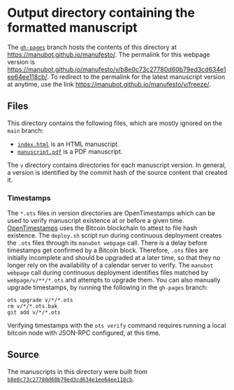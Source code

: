 # Output directory containing the formatted manuscript

The [`gh-pages`](https://github.com/manubot/manufesto/tree/gh-pages) branch hosts the contents of this directory at <https://manubot.github.io/manufesto/>.
The permalink for this webpage version is <https://manubot.github.io/manufesto/v/b8e0c73c27780d60b79ed3cd634e1ee64ee118cb/>.
To redirect to the permalink for the latest manuscript version at anytime, use the link <https://manubot.github.io/manufesto/v/freeze/>.

## Files

This directory contains the following files, which are mostly ignored on the `main` branch:

+ [`index.html`](index.html) is an HTML manuscript.
+ [`manuscript.pdf`](manuscript.pdf) is a PDF manuscript.

The `v` directory contains directories for each manuscript version.
In general, a version is identified by the commit hash of the source content that created it.

### Timestamps

The `*.ots` files in version directories are OpenTimestamps which can be used to verify manuscript existence at or before a given time.
[OpenTimestamps](https://opentimestamps.org/) uses the Bitcoin blockchain to attest to file hash existence.
The `deploy.sh` script run during continuous deployment creates the `.ots` files through its `manubot webpage` call.
There is a delay before timestamps get confirmed by a Bitcoin block.
Therefore, `.ots` files are initially incomplete and should be upgraded at a later time, so that they no longer rely on the availability of a calendar server to verify.
The `manubot webpage` call during continuous deployment identifies files matched by `webpage/v/**/*.ots` and attempts to upgrade them.
You can also manually upgrade timestamps, by running the following in the `gh-pages` branch:

```shell
ots upgrade v/*/*.ots
rm v/*/*.ots.bak
git add v/*/*.ots
```

Verifying timestamps with the `ots verify` command requires running a local bitcoin node with JSON-RPC configured, at this time.

## Source

The manuscripts in this directory were built from
[`b8e0c73c27780d60b79ed3cd634e1ee64ee118cb`](https://github.com/manubot/manufesto/commit/b8e0c73c27780d60b79ed3cd634e1ee64ee118cb).
